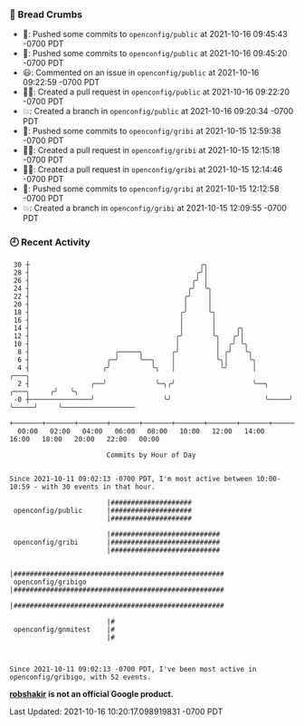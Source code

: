 ### 🍞 Bread Crumbs

 * 🚢: Pushed some commits to `openconfig/public` at 2021-10-16 09:45:43 -0700 PDT
 * 🚢: Pushed some commits to `openconfig/public` at 2021-10-16 09:45:20 -0700 PDT
 * 😃: Commented on an issue in `openconfig/public` at 2021-10-16 09:22:59 -0700 PDT
 * ✍🏼: Created a pull request in `openconfig/public` at 2021-10-16 09:22:20 -0700 PDT
 * 💥: Created a branch in `openconfig/public` at 2021-10-16 09:20:34 -0700 PDT
 * 🚢: Pushed some commits to `openconfig/gribi` at 2021-10-15 12:59:38 -0700 PDT
 * ✍🏼: Created a pull request in `openconfig/gribi` at 2021-10-15 12:15:18 -0700 PDT
 * ✍🏼: Created a pull request in `openconfig/gribi` at 2021-10-15 12:14:46 -0700 PDT
 * 🚢: Pushed some commits to `openconfig/gribi` at 2021-10-15 12:12:58 -0700 PDT
 * 💥: Created a branch in `openconfig/gribi` at 2021-10-15 12:09:55 -0700 PDT

### 🕘 Recent Activity
```
 30 ┼                                          ╭╮
 28 ┤                                         ╭╯│
 26 ┤                                        ╭╯ │
 24 ┤                                       ╭╯  ╰╮
 22 ┤                                      ╭╯    │
 20 ┤                                      │     │
 18 ┤                                     ╭╯     ╰╮
 16 ┤                                     │       │
 14 ┤                                     │       │     ╭╮
 12 ┤                                    ╭╯       ╰╮   ╭╯│
 10 ┤                                    │         │  ╭╯ ╰╮
  8 ┤                     ╭─────╮       ╭╯         │ ╭╯   ╰╮
  6 ┤                   ╭─╯     ╰──╮    │          ╰╮│     ╰╮
  4 ┤                  ╭╯          ╰╮   │           ╰╯      │                   ╭───╮
  2 ┤               ╭──╯            ╰─╮╭╯                   ╰──╮     ╭───╮     ╭╯   ╰╮
 -0 ┼───────────────╯                 ╰╯                       ╰─────╯   ╰─────╯     ╰──────────────────
    +───────+───────+───────+───────+───────+───────+───────+───────+───────+───────+───────+───────+────
  00:00   02:00   04:00   06:00   08:00   10:00   12:00   14:00   16:00   18:00   20:00   22:00   00:00   

						Commits by Hour of Day


Since 2021-10-11 09:02:13 -0700 PDT, I'm most active between 10:00-10:59 - with 30 events in that hour.

```



```
                        |####################
 openconfig/public      |####################
                        |####################

                        |###########################
 openconfig/gribi       |###########################
                        |###########################

                        |####################################################
 openconfig/gribigo     |####################################################
                        |####################################################

                        |#
 openconfig/gnmitest    |#
                        |#



Since 2021-10-11 09:02:13 -0700 PDT, I've been most active in openconfig/gribigo, with 52 events.

```
**[robshakir](mailto:robjs@google.com) is not an official Google product.**  


Last Updated: 2021-10-16 10:20:17.098919831 -0700 PDT

